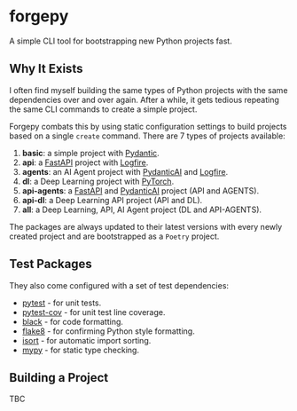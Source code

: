 # forgepy

A simple CLI tool for bootstrapping new Python projects fast.

## Why It Exists

I often find myself building the same types of Python projects with the same dependencies over and over again. After a while, it gets tedious repeating the same CLI commands to create a simple project.

Forgepy combats this by using static configuration settings to build projects based on a single `create` command. There are 7 types of projects available:

1) **basic**: a simple project with [Pydantic](https://docs.pydantic.dev/latest/).
2) **api**: a [FastAPI](https://fastapi.tiangolo.com/) project with [Logfire](https://logfire.pydantic.dev/docs/).
3) **agents**: an AI Agent project with [PydanticAI](https://ai.pydantic.dev/) and [Logfire](https://logfire.pydantic.dev/docs/).
4) **dl**: a Deep Learning project with [PyTorch](https://pytorch.org/).
5) **api-agents**: a [FastAPI](https://fastapi.tiangolo.com/) and [PydanticAI](https://ai.pydantic.dev/) project (API and AGENTS).
6) **api-dl**: a Deep Learning API project (API and DL).
7) **all**: a Deep Learning, API, AI Agent project (DL and API-AGENTS).

The packages are always updated to their latest versions with every newly created project and are bootstrapped as a `Poetry` project.

## Test Packages

They also come configured with a set of test dependencies:

- [pytest](https://docs.pytest.org/en/stable/) - for unit tests.
- [pytest-cov](https://pytest-cov.readthedocs.io/en/latest/) - for unit test line coverage.
- [black](https://black.readthedocs.io/en/stable/) - for code formatting.
- [flake8](https://flake8.pycqa.org/en/latest/) - for confirming Python style formatting.
- [isort](https://pycqa.github.io/isort/) - for automatic import sorting.
- [mypy](https://mypy.readthedocs.io/en/stable/) - for static type checking.

## Building a Project

TBC